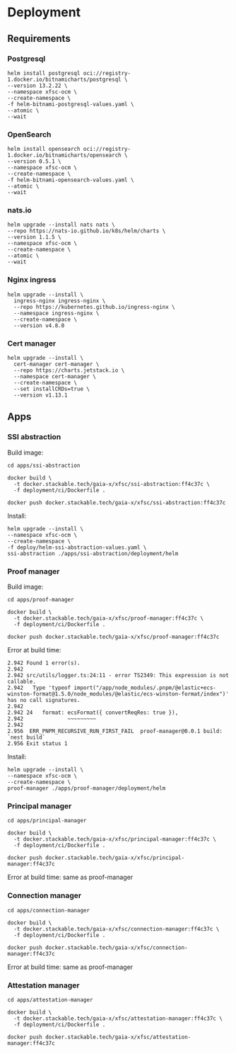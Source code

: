 # Deployment

## Requirements

### Postgresql

    helm install postgresql oci://registry-1.docker.io/bitnamicharts/postgresql \
    --version 13.2.22 \
    --namespace xfsc-ocm \
    --create-namespace \
    -f helm-bitnami-postgresql-values.yaml \
    --atomic \
    --wait

### OpenSearch

    helm install opensearch oci://registry-1.docker.io/bitnamicharts/opensearch \
    --version 0.5.1 \
    --namespace xfsc-ocm \
    --create-namespace \
    -f helm-bitnami-opensearch-values.yaml \
    --atomic \
    --wait

### nats.io

    helm upgrade --install nats nats \
    --repo https://nats-io.github.io/k8s/helm/charts \
    --version 1.1.5 \
    --namespace xfsc-ocm \
    --create-namespace \
    --atomic \
    --wait

### Nginx ingress

    helm upgrade --install \
      ingress-nginx ingress-nginx \
      --repo https://kubernetes.github.io/ingress-nginx \
      --namespace ingress-nginx \
      --create-namespace \
      --version v4.8.0

### Cert manager

    helm upgrade --install \
      cert-manager cert-manager \
      --repo https://charts.jetstack.io \
      --namespace cert-manager \
      --create-namespace \
      --set installCRDs=true \
      --version v1.13.1

## Apps

### SSI abstraction

Build image:

    cd apps/ssi-abstraction

    docker build \
      -t docker.stackable.tech/gaia-x/xfsc/ssi-abstraction:ff4c37c \
      -f deployment/ci/Dockerfile .

    docker push docker.stackable.tech/gaia-x/xfsc/ssi-abstraction:ff4c37c


Install:

    helm upgrade --install \
    --namespace xfsc-ocm \
    --create-namespace \
    -f deploy/helm-ssi-abstraction-values.yaml \
    ssi-abstraction ./apps/ssi-abstraction/deployment/helm 

### Proof manager

Build image:

    cd apps/proof-manager

    docker build \
      -t docker.stackable.tech/gaia-x/xfsc/proof-manager:ff4c37c \
      -f deployment/ci/Dockerfile .

    docker push docker.stackable.tech/gaia-x/xfsc/proof-manager:ff4c37c

Error at build time:

    2.942 Found 1 error(s).
    2.942 
    2.942 src/utils/logger.ts:24:11 - error TS2349: This expression is not callable.
    2.942   Type 'typeof import("/app/node_modules/.pnpm/@elastic+ecs-winston-format@1.5.0/node_modules/@elastic/ecs-winston-format/index")' has no call signatures.
    2.942 
    2.942 24   format: ecsFormat({ convertReqRes: true }),
    2.942              ~~~~~~~~~
    2.942 
    2.956  ERR_PNPM_RECURSIVE_RUN_FIRST_FAIL  proof-manager@0.0.1 build: `nest build`
    2.956 Exit status 1

Install:

    helm upgrade --install \
    --namespace xfsc-ocm \
    --create-namespace \
    proof-manager ./apps/proof-manager/deployment/helm 


### Principal manager

    cd apps/principal-manager

    docker build \
      -t docker.stackable.tech/gaia-x/xfsc/principal-manager:ff4c37c \
      -f deployment/ci/Dockerfile .

    docker push docker.stackable.tech/gaia-x/xfsc/principal-manager:ff4c37c

Error at build time: same as proof-manager

### Connection manager

    cd apps/connection-manager

    docker build \
      -t docker.stackable.tech/gaia-x/xfsc/connection-manager:ff4c37c \
      -f deployment/ci/Dockerfile .

    docker push docker.stackable.tech/gaia-x/xfsc/connection-manager:ff4c37c

Error at build time: same as proof-manager

### Attestation manager

    cd apps/attestation-manager

    docker build \
      -t docker.stackable.tech/gaia-x/xfsc/attestation-manager:ff4c37c \
      -f deployment/ci/Dockerfile .

    docker push docker.stackable.tech/gaia-x/xfsc/attestation-manager:ff4c37c


